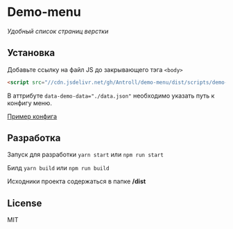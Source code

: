 # Demo-menu

_Удобный список страниц верстки_

## Установка

Добавьте ссылку на файл JS до закрывающего тэга `<body>`
```html
<script src="//cdn.jsdelivr.net/gh/Antroll/demo-menu/dist/scripts/demo-menu.js" data-demo-data="demo/data.json"></script>
```

В аттрибуте `data-demo-data="./data.json"` необходимо указать путь к конфигу меню.

[Пример конфига](https://github.com/Antroll/demo-menu/blob/master/dist/demo/data.json)

## Разработка

Запуск для разработки `yarn start` или `npm run start`

Билд `yarn build` или `npm run build`

Исходники проекта содержаться в папке **/dist**

## License

MIT
